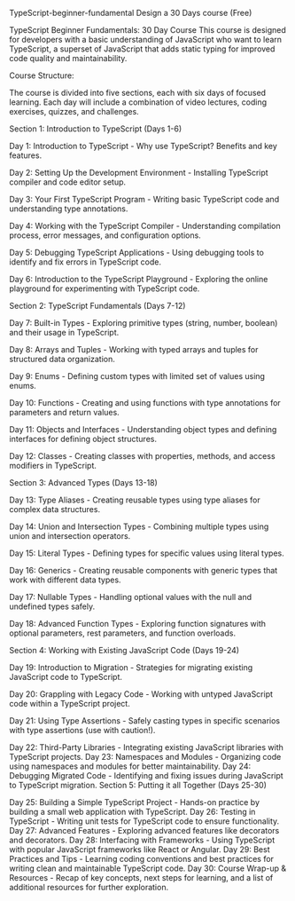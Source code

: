 
TypeScript-beginner-fundamental Design a 30 Days course (Free)

TypeScript Beginner Fundamentals: 30 Day Course
This course is designed for developers with a basic understanding of JavaScript who want to learn TypeScript, a superset of JavaScript that adds static typing for improved code quality and maintainability.

Course Structure:

The course is divided into five sections, each with six days of focused learning. Each day will include a combination of video lectures, coding exercises, quizzes, and challenges.

Section 1: Introduction to TypeScript (Days 1-6)

Day 1: Introduction to TypeScript - Why use TypeScript? Benefits and key features.

Day 2: Setting Up the Development Environment - Installing TypeScript compiler and code editor setup.

Day 3: Your First TypeScript Program - Writing basic TypeScript code and understanding type annotations.

Day 4: Working with the TypeScript Compiler - Understanding compilation process, error messages, and configuration options.

Day 5: Debugging TypeScript Applications - Using debugging tools to identify and fix errors in TypeScript code.

Day 6: Introduction to the TypeScript Playground - Exploring the online playground for experimenting with TypeScript code.

Section 2: TypeScript Fundamentals (Days 7-12)

Day 7: Built-in Types - Exploring primitive types (string, number, boolean) and their usage in TypeScript.

Day 8: Arrays and Tuples - Working with typed arrays and tuples for structured data organization.

Day 9: Enums - Defining custom types with limited set of values using enums.

Day 10: Functions - Creating and using functions with type annotations for parameters and return values.

Day 11: Objects and Interfaces - Understanding object types and defining interfaces for defining object structures.

Day 12: Classes - Creating classes with properties, methods, and access modifiers in TypeScript.

Section 3: Advanced Types (Days 13-18)

Day 13: Type Aliases - Creating reusable types using type aliases for complex data structures.

Day 14: Union and Intersection Types - Combining multiple types using union and intersection operators.

Day 15: Literal Types - Defining types for specific values using literal types.

Day 16: Generics - Creating reusable components with generic types that work with different data types.

Day 17: Nullable Types - Handling optional values with the null and undefined types safely.

Day 18: Advanced Function Types - Exploring function signatures with optional parameters, rest parameters, and function overloads.

Section 4: Working with Existing JavaScript Code (Days 19-24)

Day 19: Introduction to Migration - Strategies for migrating existing JavaScript code to TypeScript.

Day 20: Grappling with Legacy Code - Working with untyped JavaScript code within a TypeScript project.

Day 21: Using Type Assertions - Safely casting types in specific scenarios with type assertions (use with caution!).

Day 22: Third-Party Libraries - Integrating existing JavaScript libraries with TypeScript projects.
Day 23: Namespaces and Modules - Organizing code using namespaces and modules for better maintainability.
Day 24: Debugging Migrated Code - Identifying and fixing issues during JavaScript to TypeScript migration.
Section 5: Putting it all Together (Days 25-30)

Day 25: Building a Simple TypeScript Project - Hands-on practice by building a small web application with TypeScript.
Day 26: Testing in TypeScript - Writing unit tests for TypeScript code to ensure functionality.
Day 27: Advanced Features - Exploring advanced features like decorators and decorators.
Day 28: Interfacing with Frameworks - Using TypeScript with popular JavaScript frameworks like React or Angular.
Day 29: Best Practices and Tips - Learning coding conventions and best practices for writing clean and maintainable TypeScript code.
Day 30: Course Wrap-up & Resources - Recap of key concepts, next steps for learning, and a list of additional resources for further exploration.
